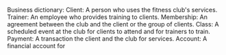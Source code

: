 Business dictionary:
    Client: A person who uses the fitness club's services.
    Trainer: An employee who provides training to clients.
    Membership: An agreement between the club and the client or the group of clients.
    Class: A scheduled event at the club for clients to attend and for trainers to train.
    Payment: A transaction the client and the club for services.
    Account: A financial account for
